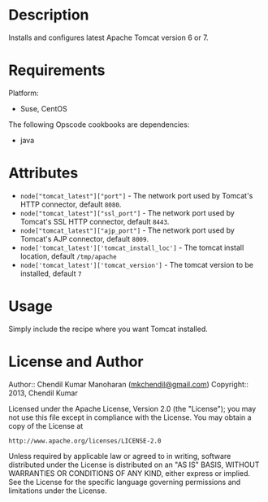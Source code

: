 Description
===========

Installs and configures latest Apache Tomcat version 6 or 7.

Requirements
============

Platform:

* Suse, CentOS

The following Opscode cookbooks are dependencies:

* java

Attributes
==========

* `node["tomcat_latest"]["port"]` - The network port used by Tomcat's HTTP connector, default `8080`.
* `node["tomcat_latest"]["ssl_port"]` - The network port used by Tomcat's SSL HTTP connector, default `8443`.
* `node["tomcat_latest"]["ajp_port"]` - The network port used by Tomcat's AJP connector, default `8009`. 
* `node['tomcat_latest']['tomcat_install_loc']` - The tomcat install location, default `/tmp/apache`
* `node['tomcat_latest']['tomcat_version']` - The tomcat version to be installed, default `7`

Usage
=====

Simply include the recipe where you want Tomcat installed.

License and Author
==================

Author:: Chendil Kumar Manoharan (<mkchendil@gmail.com>)
Copyright:: 2013, Chendil Kumar

Licensed under the Apache License, Version 2.0 (the "License");
you may not use this file except in compliance with the License.
You may obtain a copy of the License at

    http://www.apache.org/licenses/LICENSE-2.0

Unless required by applicable law or agreed to in writing, software
distributed under the License is distributed on an "AS IS" BASIS,
WITHOUT WARRANTIES OR CONDITIONS OF ANY KIND, either express or implied.
See the License for the specific language governing permissions and
limitations under the License.
